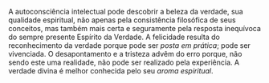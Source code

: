 A autoconsciência intelectual pode descobrir a beleza da verdade, sua qualidade espiritual, não apenas pela consistência filosófica de seus conceitos, mas também mais certa e seguramente pela resposta inequívoca do sempre presente Espírito da Verdade. A felicidade resulta do reconhecimento da verdade porque pode ser *posta em prática*; pode ser vivenciada. O desapontamento e a tristeza advêm do erro porque, não sendo este uma realidade, não pode ser realizado pela experiência. A verdade divina é melhor conhecida pelo seu *aroma espiritual*.